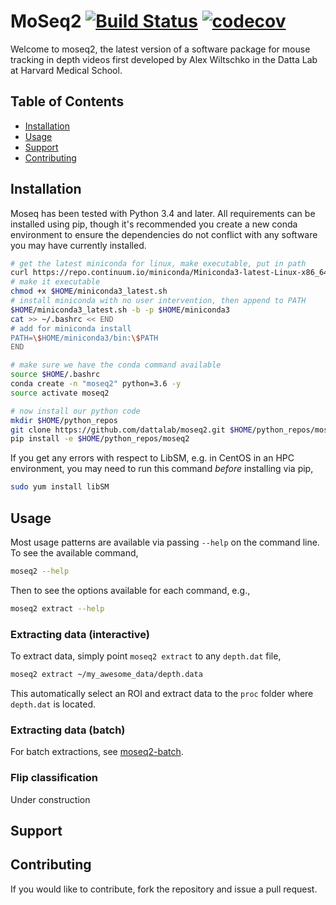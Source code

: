 # MoSeq2 [![Build Status](https://travis-ci.com/dattalab/moseq2-extract.svg?token=gvoikVySDHEmvHT7Dbed&branch=master)](https://travis-ci.com/dattalab/moseq2-extract) [![codecov](https://codecov.io/gh/dattalab/moseq2/branch/master/graph/badge.svg?token=ICPjpMMwYZ)](https://codecov.io/gh/dattalab/moseq2)

Welcome to moseq2, the latest version of a software package for mouse tracking in depth videos first developed by Alex Wiltschko in the Datta Lab at Harvard Medical School.

## Table of Contents  

- [Installation](#installation)
- [Usage](#usage)
- [Support](#support)
- [Contributing](#contributing)

## Installation

Moseq has been tested with Python 3.4 and later.  All requirements can be installed using pip, though it's recommended you create a new conda environment to ensure the dependencies do not conflict with any software you may have currently installed.

```sh
# get the latest miniconda for linux, make executable, put in path
curl https://repo.continuum.io/miniconda/Miniconda3-latest-Linux-x86_64.sh -o "$HOME/miniconda3_latest.sh"
# make it executable
chmod +x $HOME/miniconda3_latest.sh
# install miniconda with no user intervention, then append to PATH
$HOME/miniconda3_latest.sh -b -p $HOME/miniconda3
cat >> ~/.bashrc << END
# add for miniconda install
PATH=\$HOME/miniconda3/bin:\$PATH
END

# make sure we have the conda command available
source $HOME/.bashrc
conda create -n "moseq2" python=3.6 -y
source activate moseq2

# now install our python code
mkdir $HOME/python_repos
git clone https://github.com/dattalab/moseq2.git $HOME/python_repos/moseq2
pip install -e $HOME/python_repos/moseq2
```

If you get any errors with respect to LibSM, e.g. in CentOS in an HPC environment, you may need to run this command *before* installing via pip,

```sh
sudo yum install libSM
```

## Usage

Most usage patterns are available via passing `--help` on the command line.  To see the available command,

```sh
moseq2 --help
```

Then to see the options available for each command, e.g.,

```sh
moseq2 extract --help
```

### Extracting data (interactive)

To extract data, simply point `moseq2 extract` to any `depth.dat` file,

```sh
moseq2 extract ~/my_awesome_data/depth.data
```

This automatically select an ROI and extract data to the `proc` folder where `depth.dat` is located.

### Extracting data (batch)

For batch extractions, see [moseq2-batch](https://github.com/dattalab/moseq2-batch).

### Flip classification

Under construction

## Support

## Contributing

If you would like to contribute, fork the repository and issue a pull request.  
